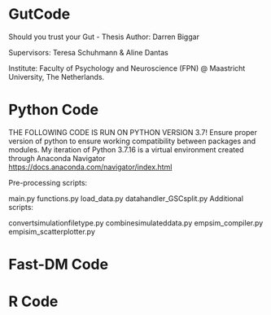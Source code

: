 # GutCode
Should you trust your Gut - Thesis
Author: Darren Biggar

Supervisors: Teresa Schuhmann & Aline Dantas

Institute: Faculty of Psychology and Neuroscience (FPN) @ Maastricht University, The Netherlands.

# Python Code
THE FOLLOWING CODE IS RUN ON PYTHON VERSION 3.7! Ensure proper version of python to ensure working compatibility between packages and modules. My iteration of Python 3.7.16 is a virtual environment created through Anaconda Navigator https://docs.anaconda.com/navigator/index.html

Pre-processing scripts:

main.py
functions.py
load_data.py
datahandler_GSCsplit.py
Additional scripts:

convertsimulationfiletype.py
combinesimulateddata.py
empsim_compiler.py
empisim_scatterplotter.py


# Fast-DM Code

# R Code
